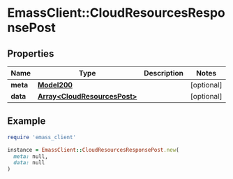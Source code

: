 # EmassClient::CloudResourcesResponsePost

## Properties

| Name | Type | Description | Notes |
| ---- | ---- | ----------- | ----- |
| **meta** | [**Model200**](Model200.md) |  | [optional] |
| **data** | [**Array&lt;CloudResourcesPost&gt;**](CloudResourcesPost.md) |  | [optional] |

## Example

```ruby
require 'emass_client'

instance = EmassClient::CloudResourcesResponsePost.new(
  meta: null,
  data: null
)
```

